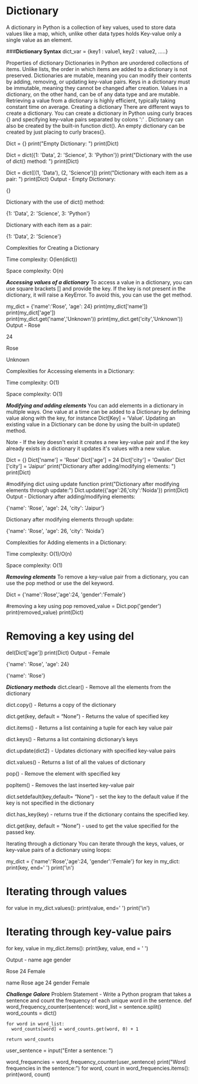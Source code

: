 # Dictionary

A dictionary in Python is a collection of key values, used to store data values like a map, which, unlike other data types holds Key-value only a single value as an element.

###****Dictionary Syntax****
dict_var = {key1 : value1, key2 : value2, …..}

Properties of dictionary
Dictionaries in Python are unordered collections of items. Unlike lists, the order in which items are added to a dictionary is not preserved.
Dictionaries are mutable, meaning you can modify their contents by adding, removing, or updating key-value pairs.
Keys in a dictionary must be immutable, meaning they cannot be changed after creation. Values in a dictionary, on the other hand, can be of any data type and are mutable.
Retrieving a value from a dictionary is highly efficient, typically taking constant time on average.
Creating a dictionary
There are different ways to create a dictionary. You can create a dictionary in Python using curly braces {} and specifying key-value pairs separated by colons ':' . Dictionary can also be created by the built-in function dict(). An empty dictionary can be created by just placing to curly braces{}.

Dict = {}
print("Empty Dictionary: ")
print(Dict)

Dict = dict({1: 'Data', 2: 'Science', 3: 'Python'})
print("Dictionary with the use of dict() method: ")
print(Dict)

Dict = dict([(1, 'Data'), (2, 'Science')])
print("Dictionary with each item as a pair: ")
print(Dict)
Output - Empty Dictionary:

{}

Dictionary with the use of dict() method:

{1: 'Data', 2: 'Science', 3: 'Python'}

Dictionary with each item as a pair:

{1: 'Data', 2: 'Science'}

Complexities for Creating a Dictionary

Time complexity: O(len(dict))

Space complexity: O(n)

***Accessing values of a dictionary***
To access a value in a dictionary, you can use square brackets [] and provide the key. If the key is not present in the dictionary, it will raise a KeyError. To avoid this, you can use the get method.

my_dict = {'name':'Rose', 'age': 24}
print(my_dict['name'])  
print(my_dict['age'])   
print(my_dict.get('name','Unknown'))
print(my_dict.get('city','Unknown'))
Output - Rose

24

Rose

Unknown

Complexities for Accessing elements in a Dictionary:

Time complexity: O(1)

Space complexity: O(1)

***Modifying and adding elements***
You can add elements in a dictionary in multiple ways. One value at a time can be added to a Dictionary by defining value along with the key, for instance Dict[Key] = ‘Value’. Updating an existing value in a Dictionary can be done by using the built-in update() method.

Note - If the key doesn't exist it creates a new key-value pair and if the key already exists in a dictionary it updates it's values with a new value.

Dict = {}
Dict['name'] = 'Rose'
Dict['age'] = 24
Dict['city'] = 'Gwalior'
Dict ['city'] = 'Jaipur'
print("Dictionary after adding/modifying elements: ")
print(Dict)

#modifying dict using update function
print("Dictionary after modifying elements through update:")
Dict.update({'age':26,'city':'Noida'})
print(Dict)
Output - Dictionary after adding/modifying elements:

{'name': 'Rose', 'age': 24, 'city': 'Jaipur'}

Dictionary after modifying elements through update:

{'name': 'Rose', 'age': 26, 'city': 'Noida'}

Complexities for Adding elements in a Dictionary:

Time complexity: O(1)/O(n)

Space complexity: O(1)

***Removing elements***
To remove a key-value pair from a dictionary, you can use the pop method or use the del keyword.

Dict = {'name':'Rose','age':24, 'gender':'Female'}

#removing a key using pop
removed_value = Dict.pop('gender')
print(removed_value) 
print(Dict)

# Removing a key using del
del(Dict['age'])
print(Dict)
Output - Female

{'name': 'Rose', 'age': 24}

{'name': 'Rose'}

***Dictionary methods***
dict.clear() - Remove all the elements from the dictionary

dict.copy() - Returns a copy of the dictionary

dict.get(key, default = “None”) - Returns the value of specified key

dict.items() - Returns a list containing a tuple for each key value pair

dict.keys() - Returns a list containing dictionary’s keys

dict.update(dict2) - Updates dictionary with specified key-value pairs

dict.values() - Returns a list of all the values of dictionary

pop() - Remove the element with specified key

popItem() - Removes the last inserted key-value pair

dict.setdefault(key,default= “None”) - set the key to the default value if the key is not specified in the dictionary

dict.has_key(key) - returns true if the dictionary contains the specified key.

dict.get(key, default = “None”) - used to get the value specified for the passed key.

Iterating through a dictionary
You can iterate through the keys, values, or key-value pairs of a dictionary using loops:

my_dict = {'name':'Rose','age':24, 'gender':'Female'}
for key in my_dict:
    print(key, end=' ')
print('\n')
# Iterating through values
for value in my_dict.values():
    print(value, end=' ')
print('\n')
# Iterating through key-value pairs
for key, value in my_dict.items():
    print(key, value, end = ' ')


Output - name age gender

Rose 24 Female

name Rose age 24 gender Female


***Challenge Galore***
Problem Statement - Write a Python program that takes a sentence and count the frequency of each unique word in the sentence.
def word_frequency_counter(sentence):
    word_list = sentence.split()
    word_counts = dict()

    for word in word_list:
      word_counts[word] = word_counts.get(word, 0) + 1

    return word_counts

user_sentence = input("Enter a sentence: ")

word_frequencies = word_frequency_counter(user_sentence)
print("Word frequencies in the sentence:")
for word, count in word_frequencies.items():
    print(word, count)
